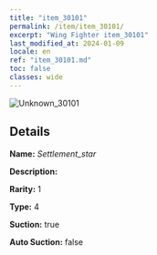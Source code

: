 ```yaml
---
title: "item_30101"
permalink: /item/item_30101/
excerpt: "Wing Fighter item_30101"
last_modified_at: 2024-01-09
locale: en
ref: "item_30101.md"
toc: false
classes: wide
---
```



 ![Unknown_30101](/images/item/Settlement_star_p.png)



## Details

 **Name:** *Settlement_star* 

 **Description:** 

 **Rarity:** 1 

 **Type:** 4 

 **Suction:** true 

 **Auto Suction:** false 


